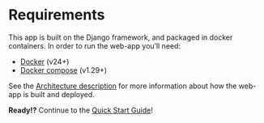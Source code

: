 # Requirements

This app is built on the Django framework, and packaged in docker containers.
In order to run the web-app you’ll need:

- [Docker](https://docs.docker.com/get-docker/) (v24+)
- [Docker compose](https://docs.docker.com/compose/) (v1.29+)

See the [Architecture description](Architecture) for more information about how the web-app is built and deployed.

**Ready!?** Continue to the [Quick Start Guide](quick_start)!
